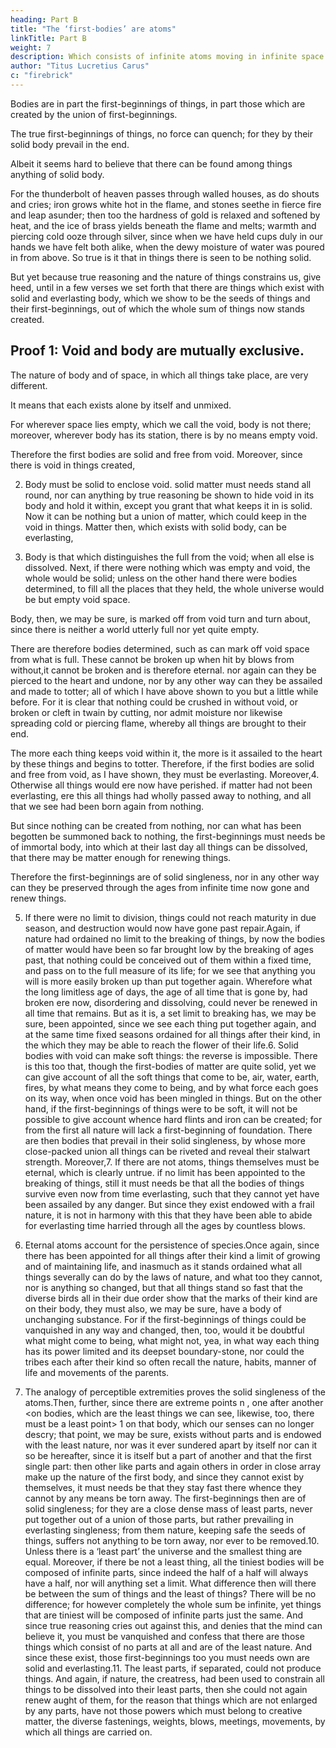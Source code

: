 ```yaml
---
heading: Part B
title: "The ‘first-bodies’ are atoms"
linkTitle: Part B
weight: 7
description: Which consists of infinite atoms moving in infinite space
author: "Titus Lucretius Carus"
c: "firebrick"
---
```



<!-- : solid, eternal and indivisible particles -->

<!-- B. The ultimate particles are solid and eternal atoms. -->

Bodies are in part the first-beginnings of things, in part those which are created by the union of first-beginnings. 

The true first-beginnings of things, no force can quench; for they by their solid body prevail in the end. 

Albeit it seems hard to believe that there can be found among things anything of solid body. 

For the thunderbolt of heaven passes through walled houses, as do shouts and cries; iron grows white hot in the flame, and stones seethe in fierce fire and leap asunder; then too the hardness of gold is relaxed and softened by heat, and the ice of brass yields beneath the flame and melts; warmth and piercing cold ooze through silver, since when we have held cups duly in our hands we have felt both alike, when the dewy moisture of water was poured in from above. So true is it that in things there is seen to be nothing solid.

But yet because true reasoning and the nature of things constrains us, give heed, until in a few verses we set forth that there are things which exist with solid and everlasting body, which we show to be the seeds of things and their first-beginnings, out of which the whole sum of things now stands created.


## Proof 1: Void and body are mutually exclusive.

The nature of body and of space, in which all things take place, are very different. 

It means that each exists alone by itself and unmixed. 

For wherever space lies empty, which we call the void, body is not there; moreover, wherever body has its station, there is by no means empty void.

Therefore the first bodies are solid and free from void. Moreover, since there is void in things created,

2. Body must be solid to enclose void. solid matter must needs stand all round, nor can anything by true reasoning be shown to hide void in its body and hold it within, except you grant that what keeps it in is solid. Now it can be nothing but a union of matter, which could keep in the void in things. Matter then, which exists with solid body, can be everlasting,

3. Body is that which distinguishes the full from the void; when all else is dissolved. Next, if there were nothing which was empty and void, the whole would be solid; unless on the other hand there were bodies determined, to fill all the places that they held, the whole universe would be but empty void space. 

Body, then, we may be sure, is marked off from void turn and turn about, since there is neither a world utterly full nor yet quite empty. 

There are therefore bodies determined, such as can mark off void space from what is full. These cannot be broken up when hit by blows from without,it cannot be broken and is therefore eternal. nor again can they be pierced to the heart and undone, nor by any other way can they be assailed and made to totter; all of which I have above shown to you but a little while before. For it is clear that nothing could be crushed in without void, or broken or cleft in twain by cutting, nor admit moisture nor likewise spreading cold or piercing flame, whereby all things are brought to their end. 


The more each thing keeps void within it, the more is it assailed to the heart by these things and begins to totter. Therefore, if the first bodies are solid and free from void, as I have shown, they must be everlasting. Moreover,4. Otherwise all things would ere now have perished. if matter had not been everlasting, ere this all things had wholly passed away to nothing, and all that we see had been born again from nothing. 

But since nothing can be created from nothing, nor can what has been begotten be summoned back to nothing, the first-beginnings must needs be of immortal body, into which at their last day all things can be dissolved, that there may be matter enough for renewing things.

Therefore the first-beginnings are of solid singleness, nor in any other way can they be preserved through the ages from infinite time now gone and renew things.


5. If there were no limit to division, things could not reach maturity in due season, and destruction would now have gone past repair.Again, if nature had ordained no limit to the breaking of things, by now the bodies of matter would have been so far brought low by the breaking of ages past, that nothing could be conceived out of them within a fixed time, and pass on to the full measure of its life; for we see that anything you will is more easily broken up than put together again. Wherefore what the long limitless age of days, the age of all time that is gone by, had broken ere now, disordering and dissolving, could never be renewed in all time that remains. But as it is, a set limit to breaking has, we may be sure, been appointed, since we see each thing put together again, and at the same time fixed seasons ordained for all things after their kind, in the which they may be able to reach the flower of their life.6. Solid bodies with void can make soft things: the reverse is impossible. There is this too that, though the first-bodies of matter are quite solid, yet we can give account of all the soft things that come to be, air, water, earth, fires, by what means they come to being, and by what force each goes on its way, when once void has been mingled in things. But on the other hand, if the first-beginnings of things were to be soft, it will not be possible to give account whence hard flints and iron can be created; for from the first all nature will lack a first-beginning of foundation. There are then bodies that prevail in their solid singleness, by whose more close-packed union all things can be riveted and reveal their stalwart strength. Moreover,7. If there are not atoms, things themselves must be eternal, which is clearly untrue. if no limit has been appointed to the breaking of things, still it must needs be that all the bodies of things survive even now from time everlasting, such that they cannot yet have been assailed by any danger. But since they exist endowed with a frail nature, it is not in harmony with this that they have been able to abide for everlasting time harried through all the ages by countless blows.

8. Eternal atoms account for the persistence of species.Once again, since there has been appointed for all things after their kind a limit of growing and of maintaining life, and inasmuch as it stands ordained what all things severally can do by the laws of nature, and what too they cannot, nor is anything so changed, but that all things stand so fast that the diverse birds all in their due order show that the marks of their kind are on their body, they must also, we may be sure, have a body of unchanging substance. For if the first-beginnings of things could be vanquished in any way and changed, then, too, would it be doubtful what might come to being, what might not, yea, in what way each thing has its power limited and its deepset boundary-stone, nor could the tribes each after their kind so often recall the nature, habits, manner of life and movements of the parents.

9. The analogy of perceptible extremities proves the solid singleness of the atoms.Then, further, since there are extreme points
n
, one after another <on bodies, which are the least things we can see, likewise, too, there must be a least point>
1
 on that body, which our senses can no longer descry; that point, we may be sure, exists without parts and is endowed with the least nature, nor was it ever sundered apart by itself nor can it so be hereafter, since it is itself but a part of another and that the first single part: then other like parts and again others in order in close array make up the nature of the first body, and since they cannot exist by themselves, it must needs be that they stay fast there whence they cannot by any means be torn away. The first-beginnings then are of solid singleness; for they are a close dense mass of least parts, never put together out of a union of those parts, but rather prevailing in everlasting singleness; from them nature, keeping safe the seeds of things, suffers not anything to be torn away, nor ever to be removed.10. Unless there is a ‘least part’ the universe and the smallest thing are equal. Moreover, if there be not a least thing, all the tiniest bodies will be composed of infinite parts, since indeed the half of a half will always have a half, nor will anything set a limit. What difference then will there be between the sum of things and the least of things? There will be no difference; for however completely the whole sum be infinite, yet things that are tiniest will be composed of infinite parts just the same. And since true reasoning cries out against this, and denies that the mind can believe it, you must be vanquished and confess that there are those things which consist of no parts at all and are of the least nature. And since these exist, those first-beginnings too you must needs own are solid and everlasting.11. The least parts, if separated, could not produce things. And again, if nature, the creatress, had been used to constrain all things to be dissolved into their least parts, then she could not again renew aught of them, for the reason that things which are not enlarged by any parts, have not those powers which must belong to creative matter, the diverse fastenings, weights, blows, meetings, movements, by which all things are carried on.

